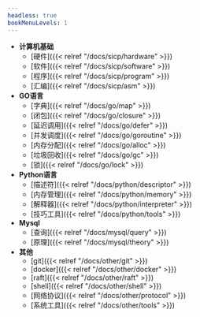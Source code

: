 ```yaml
---
headless: true
bookMenuLevels: 1
---
```


- **计算机基础**
  - [硬件]({{< relref "/docs/sicp/hardware" >}})
  - [软件]({{< relref "/docs/sicp/software" >}})
  - [程序]({{< relref "/docs/sicp/program" >}})
  - [汇编]({{< relref "/docs/sicp/asm" >}})
- **GO语言**
  - [字典]({{< relref "/docs/go/map" >}})
  - [闭包]({{< relref "/docs/go/closure" >}})
  - [延迟调用]({{< relref "/docs/go/defer" >}})
  - [并发调度]({{< relref "/docs/go/goroutine" >}})
  - [内存分配]({{< relref "/docs/go/alloc" >}})
  - [垃圾回收]({{< relref "/docs/go/gc" >}})
  - [锁]({{< relref "/docs/go/lock" >}})
- **Python语言**
  - [描述符]({{< relref "/docs/python/descriptor" >}})
  - [内存管理]({{< relref "/docs/python/memory" >}})
  - [解释器]({{< relref "/docs/python/interpreter" >}})
  - [技巧工具]({{< relref "/docs/python/tools" >}})
- **Mysql**
  - [查询]({{< relref "/docs/mysql/query" >}})
  - [原理]({{< relref "/docs/mysql/theory" >}})
- **其他**
  - [git]({{< relref "/docs/other/git" >}})
  - [docker]({{< relref "/docs/other/docker" >}})
  - [raft]({{< relref "/docs/other/raft" >}})
  - [shell]({{< relref "/docs/other/shell" >}})
  - [网络协议]({{< relref "/docs/other/protocol" >}})
  - [系统工具]({{< relref "/docs/other/tools" >}})
